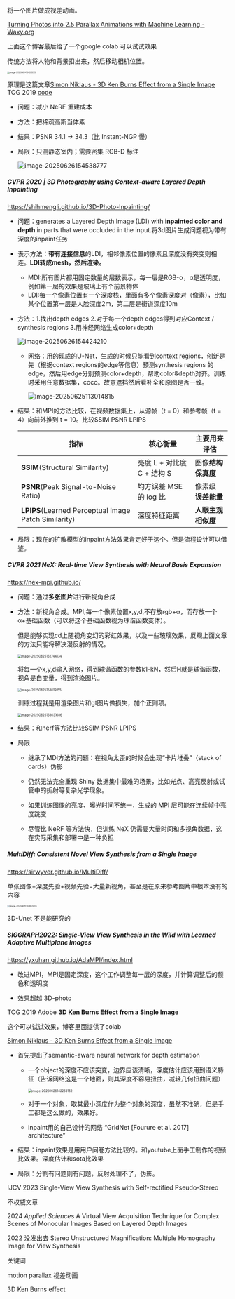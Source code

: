 将一个图片做成视差动画。

[Turning Photos into 2.5 Parallax Animations with Machine Learning - Waxy.org](https://waxy.org/2019/11/turning-photos-into-2-5d-parallax-animations-with-machine-learning/)

上面这个博客最后给了一个google colab 可以试试效果

传统方法将人物和背景扣出来，然后移动相机位置。

<img src="assets\image-20250624164315507.png" alt="image-20250624164315507" style="zoom:33%;" />

原理是这篇文章[Simon Niklaus - 3D Ken Burns Effect from a Single Image](https://sniklaus.com/kenburns)  TOG 2019 [code](https://github.com/sniklaus/3d-ken-burns)



- 问题：减小 NeRF 重建成本

- 方法：把稀疏高斯当体素

- 结果：PSNR 34.1 → 34.3（比 Instant-NGP 慢）

- 局限：只测静态室内；需要密集 RGB-D 标注

  ![image-20250626154538777](./assets/image-20250626154538777.png)

##### CVPR 2020 | 3D Photography using Context-aware Layered Depth Inpainting

https://shihmengli.github.io/3D-Photo-Inpainting/

- 问题：generates a Layered Depth Image (LDI) with **inpainted color and depth** in parts that were occluded in the input.将3d图片生成问题视为带有深度的inpaint任务

- 表示方法：**带有连接信息**的LDI，相邻像素位置的像素且深度没有突变则相连。**LDI转成mesh，然后渲染。**

  - MDI:所有图片都用固定数量的层数表示，每一层是RGB-α，α是透明度，例如第一层的效果是玻璃上有个前景物体
  - LDI:每一个像素位置有一个深度栈，里面有多个像素深度对（像素），比如某个位置第一层是人脸深度2m，第二层是街道深度10m

- 方法：1.找出depth edges 2.对于每一个depth edges得到对应Context / synthesis regions 3.用神经网络生成color+depth 

  ![image-20250626154424210](assets/image-20250626154424210.png)

  - 网络：用的现成的U-Net，生成的时候只能看到context regions，创新是先（根据context regions的edge等信息）预测synthesis regions 的 edge，然后用edge分别预测color+depth，帮助color&depth对齐。训练时采用任意数据集，coco。故意遮挡然后看补全和原图是否一致。

    ![image-20250625113014815](assets/image-20250625113014815.png)

- 结果：和MPI的方法比较，在视频数据集上，从源帧（t = 0）和参考帧（t = 4）向前外推到 t = 10。比较SSIM  PSNR LPIPS

  | 指标                                                 | 核心衡量                   | 主要用来评估        |
  | ---------------------------------------------------- | -------------------------- | ------------------- |
  | **SSIM**(Structural Similarity)                      | 亮度 L + 对比度 C + 结构 S | 图像**结构保真度**  |
  | **PSNR**(Peak Signal-to-Noise Ratio)                 | 均方误差 MSE 的 log 比     | 像素级 **误差能量** |
  | **LPIPS**(Learned Perceptual Image Patch Similarity) | 深度特征距离               | **人眼主观相似度**  |

- 局限：现在的扩散模型的inpaint方法效果肯定好于这个。但是流程设计可以借鉴。

##### CVPR 2021 NeX: Real-time View Synthesis with Neural Basis Expansion

https://nex-mpi.github.io/

- 问题：通过**多张图片**进行新视角合成

- 方法：新视角合成。MPI,每一个像素位置x,y,d,不存放rgb+α，而存放一个α+基础函数（可以将这个基础函数视为球谐函数变体）。

  但是能够实现cd上随视角变幻的彩虹效果，以及一些玻璃效果，反观上面文章的方法只能将解决漫反射的情况。

  <img src="assets\image-20250625152744134.png" alt="image-20250625152744134" style="zoom:50%;" />

  将每一个x,y,d输入网络，得到球谐函数的参数k1-kN，然后H就是球谐函数，视角是自变量，得到渲染图片。

  <img src="assets\image-20250625153019155.png" alt="image-20250625153019155" style="zoom:50%;" />

  训练过程就是用渲染图片和gt图片做损失，加个正则项。

  <img src="assets\image-20250625153031686.png" alt="image-20250625153031686" style="zoom:50%;" />

- 结果：和nerf等方法比较SSIM  PSNR LPIPS

- 局限
  - 继承了MDI方法的问题：在视角太歪的时候会出现“卡片堆叠”（stack of cards）伪影
  
  - 仍然无法完全重现 Shiny 数据集中最难的场景，比如光点、高亮反射或试管中的折射等复杂光学现象。
  
  - 如果训练图像的亮度、曝光时间不统一，生成的 MPI 层可能在连续帧中亮度跳变
  
  - 尽管比 NeRF 等方法快，但训练 NeX 仍需要大量时间和多视角数据，这在实际采集和部署中是一种负担
  
##### MultiDiff: Consistent Novel View Synthesis from a Single Image

  https://sirwyver.github.io/MultiDiff/

  单张图像+深度先验+视频先验=大量新视角，甚至是在原来参考图片中根本没有的内容

<img src="assets\image-20250625162853225.png"
     alt="image-20250625162853225"
     style="display: block; margin: auto; zoom: 33%;" />

  3D-Unet 不是能研究的

##### SIGGRAPH2022:  Single-View View Synthesis in the Wild with Learned Adaptive Multiplane Images

https://yxuhan.github.io/AdaMPI/index.html

- 改进MPI，MPI是固定深度，这个工作调整每一层的深度，并计算调整后的颜色和透明度

- 效果超越 3D-photo


TOG 2019 Adobe **3D Ken Burns Effect from a Single Image**

这个可以试试效果，博客里面提供了colab

[Simon Niklaus - 3D Ken Burns Effect from a Single Image](https://sniklaus.com/kenburns)

- 首先提出了semantic-aware neural network for depth estimation

  - 一个object的深度不应该突变，边界应该清晰，深度估计应该用到语义特征（告诉网络这是一个地面，则其深度不容易扭曲，减轻几何扭曲问题）

    <img src="assets\image-20250626142256152.png" alt="image-20250626142256152" style="zoom:50%;" />

  - 对于一个对象，取其最小深度作为整个对象的深度，虽然不准确，但是手工都是这么做的，效果好。

  - inpaint用的自己设计的网络 “GridNet [Fourure et al. 2017] architecture”

- 结果：inpaint效果是用用户问卷方法比较的。和youtube上面手工制作的视频比效果。深度估计和sota比效果

- 局限：分割有问题则有问题，反射处理不了，伪影。



IJCV 2023 Single-View View Synthesis with Self-rectified Pseudo-Stereo

 

不权威文章

2024 *Applied Sciences*  A Virtual View Acquisition Technique for Complex Scenes of Monocular Images Based on Layered Depth Images

2022 没发出去 Stereo Unstructured Magnification: Multiple Homography Image for View Synthesis





关键词

motion parallax 视差动画 

3D Ken Burns effect
